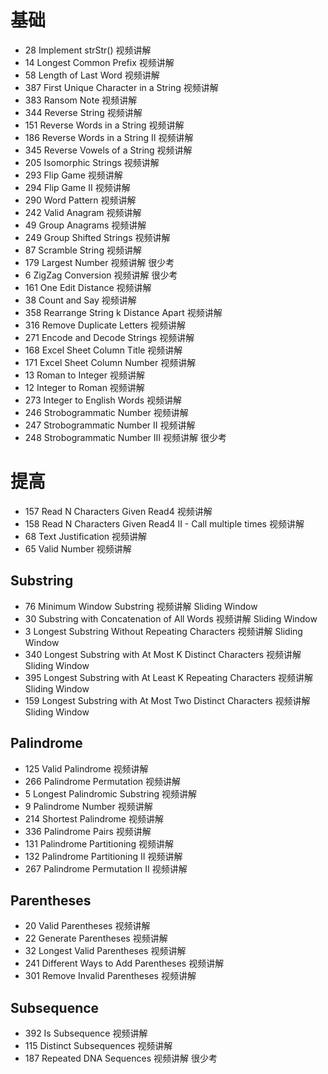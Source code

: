 # 基础			
- 28	Implement strStr()	视频讲解
- 14	Longest Common Prefix	视频讲解
- 58	Length of Last Word	视频讲解
- 387	First Unique Character in a String	视频讲解
- 383	Ransom Note	视频讲解
- 344	Reverse String	视频讲解
- 151	Reverse Words in a String	视频讲解
- 186	Reverse Words in a String II	视频讲解
- 345	Reverse Vowels of a String	视频讲解
- 205	Isomorphic Strings	视频讲解
- 293	Flip Game	视频讲解
- 294	Flip Game II	视频讲解
- 290	Word Pattern	视频讲解
- 242	Valid Anagram	视频讲解
- 49	Group Anagrams	视频讲解
- 249	Group Shifted Strings	视频讲解
- 87	Scramble String	视频讲解
- 179	Largest Number	视频讲解	很少考
- 6	ZigZag Conversion	视频讲解	很少考
- 161	One Edit Distance	视频讲解
- 38	Count and Say	视频讲解
- 358	Rearrange String k Distance Apart	视频讲解
- 316	Remove Duplicate Letters	视频讲解
- 271	Encode and Decode Strings	视频讲解
- 168	Excel Sheet Column Title	视频讲解
- 171	Excel Sheet Column Number	视频讲解
- 13	Roman to Integer	视频讲解
- 12	Integer to Roman	视频讲解
- 273	Integer to English Words	视频讲解
- 246	Strobogrammatic Number	视频讲解
- 247	Strobogrammatic Number II	视频讲解
- 248	Strobogrammatic Number III	视频讲解	很少考
# 提高			
- 157	Read N Characters Given Read4	视频讲解
- 158	Read N Characters Given Read4 II - Call multiple times	视频讲解
- 68	Text Justification	视频讲解
- 65	Valid Number	视频讲解
## Substring			
- 76	Minimum Window Substring	视频讲解	Sliding Window
- 30	Substring with Concatenation of All Words	视频讲解	Sliding Window
- 3	Longest Substring Without Repeating Characters	视频讲解	Sliding Window
- 340	Longest Substring with At Most K Distinct Characters	视频讲解	Sliding Window
- 395	Longest Substring with At Least K Repeating Characters	视频讲解	Sliding Window
- 159	Longest Substring with At Most Two Distinct Characters	视频讲解	Sliding Window
## Palindrome			
- 125	Valid Palindrome	视频讲解
- 266	Palindrome Permutation	视频讲解
- 5	Longest Palindromic Substring	视频讲解
- 9	Palindrome Number	视频讲解
- 214	Shortest Palindrome	视频讲解
- 336	Palindrome Pairs	视频讲解
- 131	Palindrome Partitioning	视频讲解
- 132	Palindrome Partitioning II	视频讲解
- 267	Palindrome Permutation II	视频讲解
## Parentheses			
- 20	Valid Parentheses	视频讲解
- 22	Generate Parentheses	视频讲解
- 32	Longest Valid Parentheses	视频讲解
- 241	Different Ways to Add Parentheses	视频讲解
- 301	Remove Invalid Parentheses	视频讲解
## Subsequence			
- 392	Is Subsequence	视频讲解
- 115	Distinct Subsequences	视频讲解
- 187	Repeated DNA Sequences	视频讲解	很少考